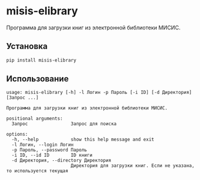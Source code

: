 # misis-elibrary

Программа для загрузки книг из электронной библиотеки МИСИС.

## Установка

```sh
pip install misis-elibrary
```

## Использование

```
usage: misis-elibrary [-h] -l Логин -p Пароль [-i ID] [-d Директория] [Запрос ...]

Программа для загрузки книг из электронной библиотеки МИСИС.

positional arguments:
  Запрос                Запрос для поиска

options:
  -h, --help            show this help message and exit
  -l Логин, --login Логин
  -p Пароль, --password Пароль
  -i ID, --id ID        ID книги
  -d Директория, --directory Директория
                        Директория для загрузки книг. Если не указана, то используется текущая
```
